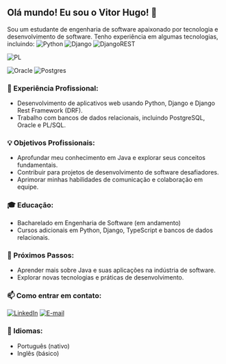 ## Olá mundo! Eu sou o Vitor Hugo! 👋

Sou um estudante de engenharia de software apaixonado por tecnologia e desenvolvimento de software. Tenho experiência em algumas tecnologias, incluindo:
![Python](https://img.shields.io/badge/python-3670A0?style=for-the-badge&logo=python&logoColor=ffdd54) ![Django](https://img.shields.io/badge/django-%23092E20.svg?style=for-the-badge&logo=django&logoColor=white) ![DjangoREST](https://img.shields.io/badge/DJANGO-REST-ff1709?style=for-the-badge&logo=django&logoColor=white&color=ff1709&labelColor=gray)

![PL](https://img.shields.io/badge/PL%2FSQL-FFFFFF?style=for-the-badge&logo=oracle&logoColor=FF0000&labelColor=FFFFFF&color=FF0000)

![Oracle](https://img.shields.io/badge/Oracle-F80000?style=for-the-badge&logo=oracle&logoColor=white) ![Postgres](https://img.shields.io/badge/postgres-%23316192.svg?style=for-the-badge&logo=postgresql&logoColor=white)

### 🚀 Experiência Profissional:

- Desenvolvimento de aplicativos web usando Python, Django e Django Rest Framework (DRF).
- Trabalho com bancos de dados relacionais, incluindo PostgreSQL, Oracle e PL/SQL.

### 💡 Objetivos Profissionais:

- Aprofundar meu conhecimento em Java e explorar seus conceitos fundamentais.
- Contribuir para projetos de desenvolvimento de software desafiadores.
- Aprimorar minhas habilidades de comunicação e colaboração em equipe.

### 🎓 Educação:

- Bacharelado em Engenharia de Software (em andamento)
- Cursos adicionais em Python, Django, TypeScript e bancos de dados relacionais.

### 🌱 Próximos Passos:

- Aprender mais sobre Java e suas aplicações na indústria de software.
- Explorar novas tecnologias e práticas de desenvolvimento.

### 📫 Como entrar em contato:

[![LinkedIn](https://img.shields.io/badge/LinkedIn-0077B5?style=for-the-badge&logo=linkedin&logoColor=white)](www.linkedin.com/in/vitor-hugoo) [![E-mail](https://img.shields.io/badge/-Email-000?style=for-the-badge&logo=microsoft-outlook&logoColor=007BFF)](mailto:vitorhugobarros@hotmail.com)

### 💬 Idiomas:

- Português (nativo)
- Inglês (básico)
